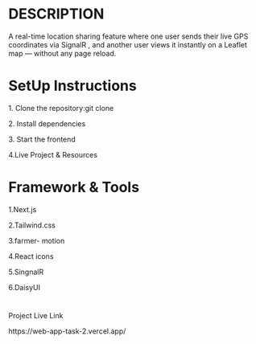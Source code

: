 <H1>DESCRIPTION</H1>
<P>
 A real-time location sharing feature where one user sends their live GPS coordinates via SignalR , and another user views it instantly on a Leaflet map — without any page reload.
</P>

<H1>SetUp Instructions</H1>
<P>1. Clone the repository:git clone</P>
<P>2. Install dependencies </P>
<P>3. Start the frontend</P>
<P>4.Live Project & Resources</P>

<H1>Framework & Tools</H1>
<P>1.Next.js </P>
<P>2.Tailwind.css </P>
<P>3.farmer- motion</P>
<P>4.React icons</P>
<P>5.SingnalR</P>
<P>6.DaisyUI</P>

<H1></H1>Project Live Link</H1>
<P>https://web-app-task-2.vercel.app/</P>
